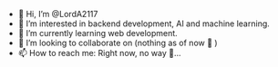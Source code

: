 - 👋 Hi, I’m @LordA2117
- 👀 I’m interested in backend development, AI and machine learning.
- 🌱 I’m currently learning web development.
- 💞️ I’m looking to collaborate on (nothing as of now 🥲 )
- 📫 How to reach me: Right now, no way 🥲...

<!---
LordA2117/LordA2117 is a ✨ special ✨ repository because its `README.md` (this file) appears on your GitHub profile.
You can click the Preview link to take a look at your changes.
--->
